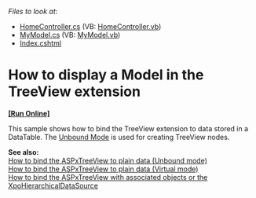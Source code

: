 <!-- default file list -->
*Files to look at*:

* [HomeController.cs](./CS/Controllers/HomeController.cs) (VB: [HomeController.vb](./VB/Controllers/HomeController.vb))
* [MyModel.cs](./CS/Models/MyModel.cs) (VB: [MyModel.vb](./VB/Models/MyModel.vb))
* [Index.cshtml](./CS/Views/Home/Index.cshtml)
<!-- default file list end -->
# How to display a Model in the TreeView extension
<!-- run online -->
**[[Run Online]](https://codecentral.devexpress.com/e2944)**
<!-- run online end -->


<p>This sample shows how to bind the TreeView extension to data stored in a DataTable. The <a href="http://documentation.devexpress.com/#AspNet/CustomDocument8574"><u>Unbound Mode</u></a> is used for creating TreeView nodes.</p><p><strong>See also:</strong><br />
<a href="https://www.devexpress.com/Support/Center/p/E2873">How to bind the ASPxTreeView to plain data (Unbound mode)</a><br />
<a href="https://www.devexpress.com/Support/Center/p/E2872">How to bind the ASPxTreeView to plain data (Virtual mode)</a><br />
<a href="https://www.devexpress.com/Support/Center/p/E2875">How to bind the ASPxTreeView with associated objects or the XpoHierarchicalDataSource </a></p>

<br/>


